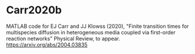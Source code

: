 # Carr2020b

MATLAB code for EJ Carr and JJ Klowss (2020), "Finite transition times for multispecies diffusion in heterogeneous media
coupled via first-order reaction networks" Physical Review, to appear. https://arxiv.org/abs/2004.03835
